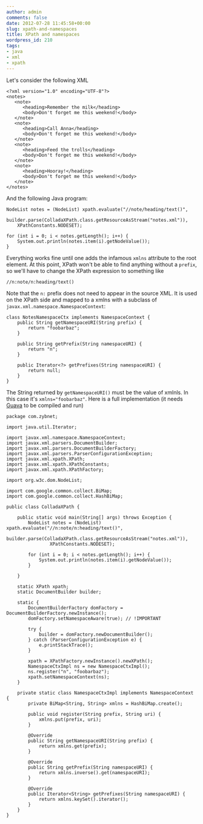 ```yaml
---
author: admin
comments: false
date: 2012-07-28 11:45:58+00:00
slug: xpath-and-namespaces
title: XPath and namespaces
wordpress_id: 210
tags:
- java
- xml
- xpath
---
```


Let's consider the following XML

    
    <?xml version="1.0" encoding="UTF-8"?>
    <notes>
       <note>
          <heading>Remember the milk</heading>
          <body>Don't forget me this weekend!</body>
       </note>
       <note>
          <heading>Call Anna</heading>
          <body>Don't forget me this weekend!</body>
       </note>
       <note>
          <heading>Feed the trolls</heading>
          <body>Don't forget me this weekend!</body>
       </note>
       <note>
          <heading>Hooray!</heading>
          <body>Don't forget me this weekend!</body>
       </note>
    </notes>


<!--more-->And the following Java program:

    
    NodeList notes = (NodeList) xpath.evaluate("//note/heading/text()",
    	builder.parse(ColladaXPath.class.getResourceAsStream("notes.xml")),
    	XPathConstants.NODESET);
    
    for (int i = 0; i < notes.getLength(); i++) {
    	System.out.println(notes.item(i).getNodeValue());
    }


Everything works fine until one adds the infamous `xmlns` attribute to the root element. At this point, XPath won't be able to find anything without a `prefix`, so we'll have to change the XPath expression to something like

    
    //n:note/n:heading/text()


Note that the `n:` prefix does not need to appear in the source XML. It is used on the XPath side and mapped to a xmlns with a subclass of `javax.xml.namespace.NamespaceContext`:

    
    class NotesNamespaceCtx implements NamespaceContext {
    	public String getNamespaceURI(String prefix) {
    		return "foobarbaz";
    	}
    
    	public String getPrefix(String namespaceURI) {
    		return "n";
    	}
    
    	public Iterator<?> getPrefixes(String namespaceURI) {
    		return null;
    	}
    }


The String returned by `getNamespaceURI()` must be the value of xmlnls. In this case it's `xmlns="foobarbaz"`. Here is a full implementation (it needs [Guava](http://code.google.com/p/guava-libraries/) to be compiled and run)

    
    package com.zybnet;
    
    import java.util.Iterator;
    
    import javax.xml.namespace.NamespaceContext;
    import javax.xml.parsers.DocumentBuilder;
    import javax.xml.parsers.DocumentBuilderFactory;
    import javax.xml.parsers.ParserConfigurationException;
    import javax.xml.xpath.XPath;
    import javax.xml.xpath.XPathConstants;
    import javax.xml.xpath.XPathFactory;
    
    import org.w3c.dom.NodeList;
    
    import com.google.common.collect.BiMap;
    import com.google.common.collect.HashBiMap;
    
    public class ColladaXPath {
    
    	public static void main(String[] args) throws Exception {
    		NodeList notes = (NodeList) xpath.evaluate("//n:note/n:heading/text()",
    				builder.parse(ColladaXPath.class.getResourceAsStream("notes.xml")),
    				XPathConstants.NODESET);
    
    		for (int i = 0; i < notes.getLength(); i++) {
    			System.out.println(notes.item(i).getNodeValue());
    		}
    
    	}
    
    	static XPath xpath;
    	static DocumentBuilder builder;
    
    	static {
    		DocumentBuilderFactory domFactory = DocumentBuilderFactory.newInstance();
    		domFactory.setNamespaceAware(true); // !IMPORTANT
    
    		try {
    			builder = domFactory.newDocumentBuilder();
    		} catch (ParserConfigurationException e) {
    			e.printStackTrace();
    		}
    
    		xpath = XPathFactory.newInstance().newXPath();
    		NamespaceCtxImpl ns = new NamespaceCtxImpl();
    		ns.register("n", "foobarbaz");
    		xpath.setNamespaceContext(ns);
    	}
    
    	private static class NamespaceCtxImpl implements NamespaceContext {
    		private BiMap<String, String> xmlns = HashBiMap.create();
    
    		public void register(String prefix, String uri) {
    			xmlns.put(prefix, uri);
    		}
    
    		@Override
    		public String getNamespaceURI(String prefix) {
    			return xmlns.get(prefix);
    		}
    
    		@Override
    		public String getPrefix(String namespaceURI) {
    			return xmlns.inverse().get(namespaceURI);
    		}
    
    		@Override
    		public Iterator<String> getPrefixes(String namespaceURI) {
    			return xmlns.keySet().iterator();
    		}
    	}
    }
